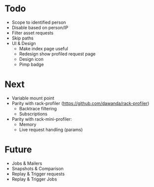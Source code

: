 # Todo

- Scope to identified person
- Disable based on person/IP
- Filter asset requests
- Skip paths
- UI & Design
  - Make index page useful
  - Redesign show profiled request page
  - Design icon
  - Pimp badge

# Next

- Variable mount point 
- Parity with rack-profiler (https://github.com/dawanda/rack-profiler)
  - Backtrace filtering
  - Subscriptions
- Parity with rack-mini-profiler:
  - Memory
  - Live request handling (params)

# Future

- Jobs & Mailers
- Snapshots & Comparison 
- Replay & Trigger requests
- Replay & Trigger Jobs

